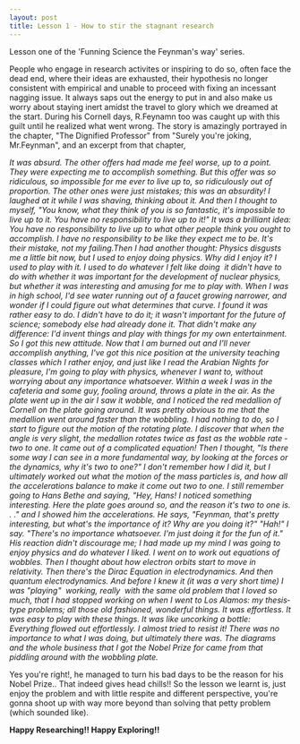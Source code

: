 ```yaml
---
layout: post
title: Lesson 1 - How to stir the stagnant research 
---
```


Lesson one of the 'Funning Science the Feynman's way' series.

People who engage in research activites or inspiring to do so, often face the dead end, where 
their ideas are exhausted, their hypothesis no longer consistent with empirical and unable to proceed 
with fixing an incessant nagging issue. It always saps out the energy to put in and also make us worry about
staying inert amidst the travel to glory which we dreamed at the start. During his Cornell days, R.Feynamn too
was caught up with this guilt until he realized what went wrong. The story is amazingly portrayed in the chapter,
"The Dignified Professor" from "Surely you're joking, Mr.Feynman", and an excerpt from that chapter,

<i>
It was absurd. The other offers had made me feel worse, up to a point. They were 
expecting me to accomplish something. But this offer was so ridiculous, so impossible 
for me ever to live up to, so ridiculously out of proportion. The other ones were just 
mistakes; this was an absurdity! I laughed at it while I was shaving, thinking about it. 
And then I thought to myself, "You know, what they think of you is so fantastic, 
it's impossible to live up to it. You have no responsibility to live up to it!" 
It was a brilliant idea: You have no responsibility to live up to what other people 
think you ought to accomplish. I have no responsibility to be like they expect me to be. 
It's their mistake, not my failing.Then I had another thought: Physics disgusts me a little bit now, but I used to 
enjoy doing physics. Why did I enjoy it? I used to play with it. I used to do whatever I felt 
like doing ­­ it didn't have to do with whether it was important for the development of 
nuclear physics, but whether it was interesting and amusing for me to play with. When I 
was in high school, I'd see water running out of a faucet growing narrower, and wonder if 
I could figure out what determines that curve. I found it was rather easy to do. I didn't 
have to do it; it wasn't important for the future of science; somebody else had already 
done it. That didn't make any difference: I'd invent things and play with things for my 
own entertainment. So I got this new attitude. Now that I am burned out and I'll never accomplish 
anything, I've got this nice position at the university teaching classes which I rather 
enjoy, and just like I read the Arabian Nights for pleasure, I'm going to play with physics, 
whenever I want to, without worrying about any importance whatsoever. 
Within a week I was in the cafeteria and some guy, fooling around, throws a plate 
in the air. As the plate went up in the air I saw it wobble, and I noticed the red medallion 
of Cornell on the plate going around. It was pretty obvious to me that the medallion went
around faster than the wobbling. I had nothing to do, so I start to figure out the motion of the 
rotating plate. I discover that when the angle is very slight, the medallion rotates twice as fast as the 
wobble rate ­­ two to one. It came out of a complicated equation! Then I thought, "Is 
there some way I can see in a more fundamental way, by looking at the forces or the 
dynamics, why it's two to one?" 
I don't remember how I did it, but I ultimately worked out what the motion of the 
mass particles is, and how all the accelerations balance to make it come out two to one. 
I still remember going to Hans Bethe and saying, "Hey, Hans! I noticed 
something interesting. Here the plate goes around so, and the reason it's two to one is. . ." 
and I showed him the accelerations. 
He says, "Feynman, that's pretty interesting, but what's the importance of it? Why 
are you doing it?" 
"Hah!" I say. "There's no importance whatsoever. I'm just doing it for the fun of 
it." His reaction didn't discourage me; I had made up my mind I was going to enjoy 
physics and do whatever I liked. 
I went on to work out equations of wobbles. Then I thought about how electron 
orbits start to move in relativity. Then there's the Dirac Equation in electrodynamics. And 
then quantum electrodynamics. And before I knew it (it was a very short time) I was 
"playing" ­­ working, really ­­ with the same old problem that I loved so much, that I had 
stopped working on when I went to Los Alamos: my thesis­type problems; all those old­ 
fashioned, wonderful things. 
It was effortless. It was easy to play with these things. It was like uncorking a 
bottle: Everything flowed out effortlessly. I almost tried to resist it! There was no 
importance to what I was doing, but ultimately there was. The diagrams and the whole 
business that I got the Nobel Prize for came from that piddling around with the wobbling 
plate. 
</i>

Yes you're right!, he managed to turn his bad days to be the reason for his Nobel Prize.. 
That indeed gives head chills!! So the lesson we learnt is, just enjoy the problem and with little
respite and different perspective, you're gonna shoot up with way more beyond than solving that 
petty problem (which sounded like). 

**Happy Researching!! Happy Exploring!!**